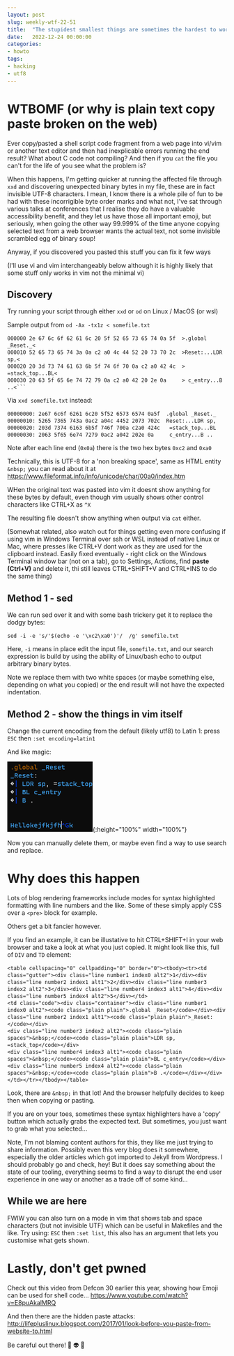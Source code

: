 ```yaml
---
layout: post
slug: weekly-wtf-22-51
title:  "The stupidest smallest things are sometimes the hardest to work out how to fix"
date:   2022-12-24 00:00:00
categories:
- howto
tags:
- hacking
- utf8
---
```


# WTBOMF (or why is plain text copy paste broken on the web)

Ever copy/pasted a shell script code fragment from a web page into vi/vim or another text editor and then had inexplicable errors running the end result? What about C code not compiling? And then if you `cat` the file you can't for the life of you see what the problem is?

When this happens, I'm getting quicker at running the affected file through `xxd` and discovering unexpected binary bytes in my file, these are in fact invisible UTF-8 characters. I mean, I know there is a whole pile of fun to be had with these incorrigible byte order marks and what not, I've sat through various talks at conferences that I realise they do have a valuable accessibility benefit, and they let us have those all important emoji, but seriously, when going the other way 99.999% of the time anyone copying selected text from a web browser wants the actual text, not some invisible scrambled egg of binary soup!

Anyway, if you discovered you pasted this stuff you can fix it few ways

(I'll use vi and vim interchangeably below although it is highly likely that some stuff only works in vim not the minimal vi)

## Discovery

Try running your script through either `xxd` or `od` on Linux / MacOS (or wsl)

Sample output from `od -Ax -tx1z < somefile.txt` 
```
000000 2e 67 6c 6f 62 61 6c 20 5f 52 65 73 65 74 0a 5f  >.global _Reset._<
000010 52 65 73 65 74 3a 0a c2 a0 4c 44 52 20 73 70 2c  >Reset:...LDR sp,<
000020 20 3d 73 74 61 63 6b 5f 74 6f 70 0a c2 a0 42 4c  > =stack_top...BL<
000030 20 63 5f 65 6e 74 72 79 0a c2 a0 42 20 2e 0a     > c_entry...B ..<```
```

Via `xxd somefile.txt` instead:
```
00000000: 2e67 6c6f 6261 6c20 5f52 6573 6574 0a5f  .global _Reset._
00000010: 5265 7365 743a 0ac2 a04c 4452 2073 702c  Reset:...LDR sp,
00000020: 203d 7374 6163 6b5f 746f 700a c2a0 424c   =stack_top...BL
00000030: 2063 5f65 6e74 7279 0ac2 a042 202e 0a     c_entry...B ..
```

Note after each line end (`0x0a`) there is the two hex bytes `0xc2` and `0xa0`

Technically, this is UTF-8 for a 'non breaking space', same as HTML entity `&nbsp;` you can read about it at https://www.fileformat.info/info/unicode/char/00a0/index.htm

WHen the original text was pasted into vim it doesnt show anything for these bytes by default, even though vim usually shows other control characters like CTRL+X as `^X`

The resulting file doesn't show anything when output via `cat` either.

(Somewhat related, also watch out for things getting even more confusing if using vim in Windows Terminal over ssh or WSL instead of native Linux or Mac, where presses like CTRL+V dont work as they are used for the clipboard instead. Easily fixed eventually - right click on the Windows Terminal window bar (not on a tab), go to Settings, Actions, find **paste (Ctrl+V)** and delete it, thi still leaves CTRL+SHIFT+V and CTRL+INS to do the same thing)

## Method 1 - sed

We can run sed over it and with some bash trickery get it to replace the dodgy bytes:
```
sed -i -e 's/'$(echo -e '\xc2\xa0')'/  /g' somefile.txt
```

Here, `-i` means in place edit the input file, `somefile.txt`, and our search expression is build by using the ability of Linux/bash echo to output arbitrary binary bytes.

Note we replace them with two white spaces (or maybe something else, depending on what you copied) or the end result will not have the expected indentation.

## Method 2 - show the things in vim itself

Change the current encoding from the default (likely utf8) to Latin 1:
press `ESC` then `:set encoding=latin1`

And like magic:

![Vim in Windows terminal showing diamonds for unprintable UTF characters](/images/magical-diamonds-1.png){:height="100%" width="100%"}

Now you can manually delete them, or maybe even find a way to use search and replace. 

# Why does this happen

Lots of blog rendering frameworks include modes for syntax highlighted formatting with line numbers and the like. Some of these simply apply CSS over a `<pre>` block for example.

Others get a bit fancier however.

If you find an example, it can be illustative to hit CTRL+SHIFT+I in your web browser and take a look at what you just copied. It might look like this, full of `DIV` and `TD` element:
```
<table cellspacing="0" cellpadding="0" border="0"><tbody><tr><td class="gutter"><div class="line number1 index0 alt2">1</div><div class="line number2 index1 alt1">2</div><div class="line number3 index2 alt2">3</div><div class="line number4 index3 alt1">4</div><div class="line number5 index4 alt2">5</div></td>
<td class="code"><div class="container"><div class="line number1 index0 alt2"><code class="plain plain">.global _Reset</code></div><div class="line number2 index1 alt1"><code class="plain plain">_Reset:</code></div>
<div class="line number3 index2 alt2"><code class="plain spaces">&nbsp;</code><code class="plain plain">LDR sp, =stack_top</code></div>
<div class="line number4 index3 alt1"><code class="plain spaces">&nbsp;</code><code class="plain plain">BL c_entry</code></div>
<div class="line number5 index4 alt2"><code class="plain spaces">&nbsp;</code><code class="plain plain">B .</code></div></div></td></tr></tbody></table>
```

Look, there are `&nbsp;` in that lot! And the browser helpfully decides to keep then when copying or pasting.

If you are on your toes, sometimes these syntax highlighters have a 'copy' button which actually grabs the expected text. But sometimes, you just want to grab what you selected...

Note, I'm not blaming content authors for this, they like me just trying to share information. Possibly even this very blog does it somewhere, especially the older articles which got imported to Jekyll from Wordpress. I should probably go and check, hey!  But it does say something about the state of our tooling, everything seems to find a way to disrupt the end user experience in one way or another as a trade off of some kind...

## While we are here

FWIW you can also turn on a mode in vim that shows tab and space characters (but not invisible UTF) which can be useful in Makefiles and the like.
Try using: `ESC` then `:set list`, this also has an argument that lets you customise what gets shown.

# Lastly, don't get pwned

Check out this video from Defcon 30 earlier this year, showing how Emoji can be used for shell code... https://www.youtube.com/watch?v=E8puAkalMRQ

And then there are the hidden paste attacks: http://lifepluslinux.blogspot.com/2017/01/look-before-you-paste-from-website-to.html

Be careful out there! 👾 👽 💩
